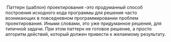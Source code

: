  Паттерн (шаблон) проектирования -это продуманный способ построения исходного кода программы для решения часто возникающих в повседневном программировании проблем проектирования. Иными словами, это уже придуманное решения, для типичной задачи. При этом паттерн не готовое решение, а просто алгоритм действий, который должен привести к желаемому результату.
 